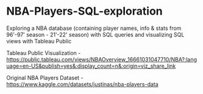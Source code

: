 # NBA-Players-SQL-exploration
Exploring a NBA database (containing player names, info &amp; stats from 96'-97' season - 21'-22' season) with SQL queries and visualizing SQL views with Tableau Public

Tableau Public Visualization - https://public.tableau.com/views/NBAOverview_16661031047710/NBA?:language=en-US&publish=yes&:display_count=n&:origin=viz_share_link

Original NBA Players Dataset - https://www.kaggle.com/datasets/justinas/nba-players-data
